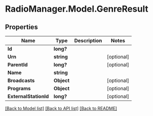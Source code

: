 # RadioManager.Model.GenreResult
## Properties

Name | Type | Description | Notes
------------ | ------------- | ------------- | -------------
**Id** | **long?** |  | 
**Urn** | **string** |  | [optional] 
**ParentId** | **long?** |  | [optional] 
**Name** | **string** |  | 
**Broadcasts** | **Object** |  | [optional] 
**Programs** | **Object** |  | [optional] 
**ExternalStationId** | **long?** |  | [optional] 

[[Back to Model list]](../README.md#documentation-for-models) [[Back to API list]](../README.md#documentation-for-api-endpoints) [[Back to README]](../README.md)

